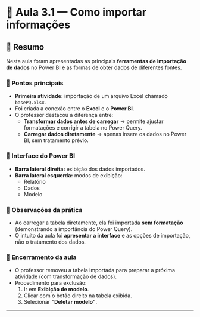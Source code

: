 # 📘 Aula 3.1 — Como importar informações

## 📑 Resumo
Nesta aula foram apresentadas as principais **ferramentas de importação de dados** no Power BI e as formas de obter dados de diferentes fontes.

### 🔹 Pontos principais
- **Primeira atividade:** importação de um arquivo Excel chamado `basePQ.xlsx`.
- Foi criada a conexão entre o **Excel** e o **Power BI**.
- O professor destacou a diferença entre:
  - **Transformar dados antes de carregar** → permite ajustar formatações e corrigir a tabela no Power Query.
  - **Carregar dados diretamente** → apenas insere os dados no Power BI, sem tratamento prévio.

### 🔹 Interface do Power BI
- **Barra lateral direita:** exibição dos dados importados.
- **Barra lateral esquerda:** modos de exibição:
  - Relatório
  - Dados
  - Modelo

### 🔹 Observações da prática
- Ao carregar a tabela diretamente, ela foi importada **sem formatação** (demonstrando a importância do Power Query).
- O intuito da aula foi **apresentar a interface** e as opções de importação, não o tratamento dos dados.

### 🔹 Encerramento da aula
- O professor removeu a tabela importada para preparar a próxima atividade (com transformação de dados).
- Procedimento para exclusão:
  1. Ir em **Exibição de modelo**.
  2. Clicar com o botão direito na tabela exibida.
  3. Selecionar **“Deletar modelo”**.

---
